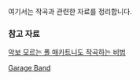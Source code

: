 여기서는 작곡과 관련한 자료를 정리합니다.

### 참고 자료

[악보 모르는 폴 매카트니도 작곡하는 비법](http://m.hani.co.kr/arti/culture/music/690164.html)

[Garage Band](http://mclf.tistory.com/entry/garage-band)
